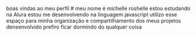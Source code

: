 boas vindas ao meu perfil #
meu nome é michelle roshelle
estou estudando na Alura 
estou me desenvolvendo na linguagem javascript
utilizo esse espaço para minha organização e compartilhamento dos meus projetos densenvolvido 
prefiro ficar dormindo do qualquer coisa 

